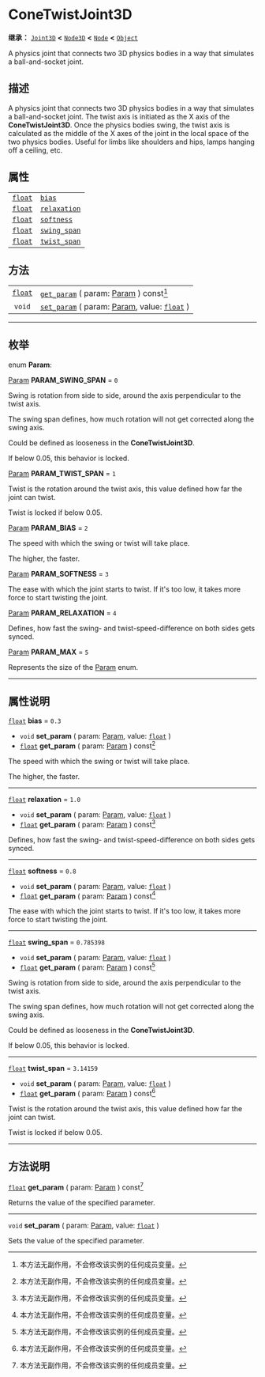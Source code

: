 <!-- ⚠ 请勿编辑本文件 ⚠ -->
<!-- 本文档使用脚本从 WeDot 引擎源码仓库生成。 -->
<!-- 生成脚本：https://github.com/WeDot-Engine/WeDot/tree/4.3/doc/tools/make_md.py； -->
<!-- 原文件：https://github.com/WeDot-Engine/WeDot/tree/4.3/doc/classes/ConeTwistJoint3D.xml。 -->

<div id="_class_conetwistjoint3d"></div>

# ConeTwistJoint3D

**继承：** [`Joint3D`](class_joint3d.md) **<** [`Node3D`](class_node3d.md) **<** [`Node`](class_node.md) **<** [`Object`](class_object.md)

A physics joint that connects two 3D physics bodies in a way that simulates a ball-and-socket joint.

## 描述

A physics joint that connects two 3D physics bodies in a way that simulates a ball-and-socket joint. The twist axis is initiated as the X axis of the **ConeTwistJoint3D**. Once the physics bodies swing, the twist axis is calculated as the middle of the X axes of the joint in the local space of the two physics bodies. Useful for limbs like shoulders and hips, lamps hanging off a ceiling, etc.

## 属性

|||
|:-:|:--|
| [`float`](class_float.md) | [`bias`](class_conetwistjoint3d.md#class_conetwistjoint3d_property_bias)             | ``0.3``      |
| [`float`](class_float.md) | [`relaxation`](class_conetwistjoint3d.md#class_conetwistjoint3d_property_relaxation) | ``1.0``      |
| [`float`](class_float.md) | [`softness`](class_conetwistjoint3d.md#class_conetwistjoint3d_property_softness)     | ``0.8``      |
| [`float`](class_float.md) | [`swing_span`](class_conetwistjoint3d.md#class_conetwistjoint3d_property_swing_span) | ``0.785398`` |
| [`float`](class_float.md) | [`twist_span`](class_conetwistjoint3d.md#class_conetwistjoint3d_property_twist_span) | ``3.14159``  |

## 方法

|||
|:-:|:--|
| [`float`](class_float.md) | [`get_param`](class_conetwistjoint3d.md#class_conetwistjoint3d_method_get_param) ( param: [Param](#enum_conetwistjoint3d_param) ) const[^const]                     |
| `void`                    | [`set_param`](class_conetwistjoint3d.md#class_conetwistjoint3d_method_set_param) ( param: [Param](#enum_conetwistjoint3d_param), value: [`float`](class_float.md) ) |

<!-- rst-class:: classref-section-separator -->

---

## 枚举

<div id="_class_enum_conetwistjoint3d_param"></div>

enum **Param**: <div id="enum_conetwistjoint3d_param"></div>

<div id="_class_conetwistjoint3d_constant_param_swing_span"></div>

[Param](#enum_conetwistjoint3d_param) **PARAM_SWING_SPAN** = ``0``

Swing is rotation from side to side, around the axis perpendicular to the twist axis.

The swing span defines, how much rotation will not get corrected along the swing axis.

Could be defined as looseness in the **ConeTwistJoint3D**.

If below 0.05, this behavior is locked.

<div id="_class_conetwistjoint3d_constant_param_twist_span"></div>

[Param](#enum_conetwistjoint3d_param) **PARAM_TWIST_SPAN** = ``1``

Twist is the rotation around the twist axis, this value defined how far the joint can twist.

Twist is locked if below 0.05.

<div id="_class_conetwistjoint3d_constant_param_bias"></div>

[Param](#enum_conetwistjoint3d_param) **PARAM_BIAS** = ``2``

The speed with which the swing or twist will take place.

The higher, the faster.

<div id="_class_conetwistjoint3d_constant_param_softness"></div>

[Param](#enum_conetwistjoint3d_param) **PARAM_SOFTNESS** = ``3``

The ease with which the joint starts to twist. If it's too low, it takes more force to start twisting the joint.

<div id="_class_conetwistjoint3d_constant_param_relaxation"></div>

[Param](#enum_conetwistjoint3d_param) **PARAM_RELAXATION** = ``4``

Defines, how fast the swing- and twist-speed-difference on both sides gets synced.

<div id="_class_conetwistjoint3d_constant_param_max"></div>

[Param](#enum_conetwistjoint3d_param) **PARAM_MAX** = ``5``

Represents the size of the [Param](#enum_conetwistjoint3d_param) enum.

<!-- rst-class:: classref-section-separator -->

---

## 属性说明

<div id="_class_conetwistjoint3d_property_bias"></div>

[`float`](class_float.md) **bias** = ``0.3`` <div id="class_conetwistjoint3d_property_bias"></div>

- `void` **set_param** ( param: [Param](#enum_conetwistjoint3d_param), value: [`float`](class_float.md) )
- [`float`](class_float.md) **get_param** ( param: [Param](#enum_conetwistjoint3d_param) ) const[^const]

The speed with which the swing or twist will take place.

The higher, the faster.

<!-- rst-class:: classref-item-separator -->

---

<div id="_class_conetwistjoint3d_property_relaxation"></div>

[`float`](class_float.md) **relaxation** = ``1.0`` <div id="class_conetwistjoint3d_property_relaxation"></div>

- `void` **set_param** ( param: [Param](#enum_conetwistjoint3d_param), value: [`float`](class_float.md) )
- [`float`](class_float.md) **get_param** ( param: [Param](#enum_conetwistjoint3d_param) ) const[^const]

Defines, how fast the swing- and twist-speed-difference on both sides gets synced.

<!-- rst-class:: classref-item-separator -->

---

<div id="_class_conetwistjoint3d_property_softness"></div>

[`float`](class_float.md) **softness** = ``0.8`` <div id="class_conetwistjoint3d_property_softness"></div>

- `void` **set_param** ( param: [Param](#enum_conetwistjoint3d_param), value: [`float`](class_float.md) )
- [`float`](class_float.md) **get_param** ( param: [Param](#enum_conetwistjoint3d_param) ) const[^const]

The ease with which the joint starts to twist. If it's too low, it takes more force to start twisting the joint.

<!-- rst-class:: classref-item-separator -->

---

<div id="_class_conetwistjoint3d_property_swing_span"></div>

[`float`](class_float.md) **swing_span** = ``0.785398`` <div id="class_conetwistjoint3d_property_swing_span"></div>

- `void` **set_param** ( param: [Param](#enum_conetwistjoint3d_param), value: [`float`](class_float.md) )
- [`float`](class_float.md) **get_param** ( param: [Param](#enum_conetwistjoint3d_param) ) const[^const]

Swing is rotation from side to side, around the axis perpendicular to the twist axis.

The swing span defines, how much rotation will not get corrected along the swing axis.

Could be defined as looseness in the **ConeTwistJoint3D**.

If below 0.05, this behavior is locked.

<!-- rst-class:: classref-item-separator -->

---

<div id="_class_conetwistjoint3d_property_twist_span"></div>

[`float`](class_float.md) **twist_span** = ``3.14159`` <div id="class_conetwistjoint3d_property_twist_span"></div>

- `void` **set_param** ( param: [Param](#enum_conetwistjoint3d_param), value: [`float`](class_float.md) )
- [`float`](class_float.md) **get_param** ( param: [Param](#enum_conetwistjoint3d_param) ) const[^const]

Twist is the rotation around the twist axis, this value defined how far the joint can twist.

Twist is locked if below 0.05.

<!-- rst-class:: classref-section-separator -->

---

## 方法说明

<div id="_class_conetwistjoint3d_method_get_param"></div>

[`float`](class_float.md) **get_param** ( param: [Param](#enum_conetwistjoint3d_param) ) const[^const]<div id="class_conetwistjoint3d_method_get_param"></div>

Returns the value of the specified parameter.

<!-- rst-class:: classref-item-separator -->

---

<div id="_class_conetwistjoint3d_method_set_param"></div>

`void` **set_param** ( param: [Param](#enum_conetwistjoint3d_param), value: [`float`](class_float.md) )<div id="class_conetwistjoint3d_method_set_param"></div>

Sets the value of the specified parameter.

[^virtual]: 本方法通常需要用户覆盖才能生效。
[^const]: 本方法无副作用，不会修改该实例的任何成员变量。
[^vararg]: 本方法除了能接受在此处描述的参数外，还能够继续接受任意数量的参数。
[^constructor]: 本方法用于构造某个类型。
[^static]: 调用本方法无需实例，可直接使用类名进行调用。
[^operator]: 本方法描述的是使用本类型作为左操作数的有效运算符。
[^bitfield]: 这个值是由下列位标志构成位掩码的整数。
[^void]: 无返回值。
